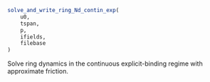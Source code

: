 ```julia
solve_and_write_ring_Nd_contin_exp(
    u0,
    tspan,
    p,
    ifields,
    filebase
)

```

Solve ring dynamics in the continuous explicit-binding regime with approximate friction.
